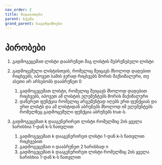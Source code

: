 ```yaml
---
nav_order: 2
title: მაგალითები
parent: სქემა
grand_parent: სავარჯიშოები
---
```


# პირობები

1. გადმოგეცემათ ლისტი დააბრუნეთ მაგ ლისტის შებრუნებული ლისტი

2. გადმოცემული ლისტისთვის, რომელიც შეიცავს მხოლოდ დადებით რიცხვებს, იპოვეთ სამის ჯერად რიცხვებს შორის მაქსიმალური, თუ ასეთი არ არსებობს დააბრუნეთ 0

   1. გადმოგეცემათ ლისტი, რომელიც შეიცავს მხოლოდ დადებით რიცხვებს, იპოვეთ ამ ლისტის ელემენტებს შორის მაქიმალური
   2. დაწერეთ ფუნქცია რომელიც არგუმენტად იღებს ერთ ფუნქციას და ერთ ლისტს და ამ ლისტიდან აბრუნებს მხოლოდ იმ ელემენტებს რომელზეც გადმოცემული ფუნქცია აბრუნებს true-ს.

3. გადმოგეცემათ k დააგენერირეთ ლისტი რომელშიც 2ის ყველა ხარისხია 1-დან k-ს ჩათვლით
   1. გადმოგეცემათ k დააგენერირეთ ლისტი 1-დან k-ს ჩათვლით რიცხვებით
   2. გადმოგეცემათ n დააბრუნეთ 2 ხარისხად n
   3. გადმოგეცემათ k დააგენერირეთ ლისტი რომელშიც 2ის ყველა ხარისხია 1-დან k-ს ჩათვლით
